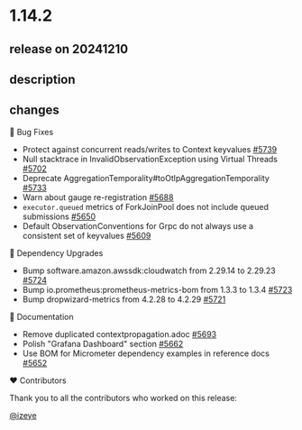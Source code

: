 # 1.14.2

## release on 20241210
## description
## changes
🐞 Bug Fixes

* Protect against concurrent reads/writes to Context keyvalues <a href="https://github.com/micrometer-metrics/micrometer/pull/5739" data-hovercard-type="pull_request" data-hovercard-url="/micrometer-metrics/micrometer/pull/5739/hovercard">#5739</a>
* Null stacktrace in InvalidObservationException using Virtual Threads <a href="https://github.com/micrometer-metrics/micrometer/issues/5702" data-hovercard-type="issue" data-hovercard-url="/micrometer-metrics/micrometer/issues/5702/hovercard">#5702</a>
* Deprecate AggregationTemporality#toOtlpAggregationTemporality <a href="https://github.com/micrometer-metrics/micrometer/pull/5733" data-hovercard-type="pull_request" data-hovercard-url="/micrometer-metrics/micrometer/pull/5733/hovercard">#5733</a>
* Warn about gauge re-registration <a href="https://github.com/micrometer-metrics/micrometer/pull/5688" data-hovercard-type="pull_request" data-hovercard-url="/micrometer-metrics/micrometer/pull/5688/hovercard">#5688</a>
* <code>executor.queued</code> metrics of ForkJoinPool does not include queued submissions <a href="https://github.com/micrometer-metrics/micrometer/issues/5650" data-hovercard-type="issue" data-hovercard-url="/micrometer-metrics/micrometer/issues/5650/hovercard">#5650</a>
* Default ObservationConventions for Grpc do not always use a consistent set of keyvalues <a href="https://github.com/micrometer-metrics/micrometer/issues/5609" data-hovercard-type="issue" data-hovercard-url="/micrometer-metrics/micrometer/issues/5609/hovercard">#5609</a>

🔨 Dependency Upgrades

* Bump software.amazon.awssdk:cloudwatch from 2.29.14 to 2.29.23 <a href="https://github.com/micrometer-metrics/micrometer/pull/5724" data-hovercard-type="pull_request" data-hovercard-url="/micrometer-metrics/micrometer/pull/5724/hovercard">#5724</a>
* Bump io.prometheus:prometheus-metrics-bom from 1.3.3 to 1.3.4 <a href="https://github.com/micrometer-metrics/micrometer/pull/5723" data-hovercard-type="pull_request" data-hovercard-url="/micrometer-metrics/micrometer/pull/5723/hovercard">#5723</a>
* Bump dropwizard-metrics from 4.2.28 to 4.2.29 <a href="https://github.com/micrometer-metrics/micrometer/pull/5721" data-hovercard-type="pull_request" data-hovercard-url="/micrometer-metrics/micrometer/pull/5721/hovercard">#5721</a>

📔 Documentation

* Remove duplicated contextpropagation.adoc <a href="https://github.com/micrometer-metrics/micrometer/pull/5693" data-hovercard-type="pull_request" data-hovercard-url="/micrometer-metrics/micrometer/pull/5693/hovercard">#5693</a>
* Polish "Grafana Dashboard" section <a href="https://github.com/micrometer-metrics/micrometer/pull/5662" data-hovercard-type="pull_request" data-hovercard-url="/micrometer-metrics/micrometer/pull/5662/hovercard">#5662</a>
* Use BOM for Micrometer dependency examples in reference docs <a href="https://github.com/micrometer-metrics/micrometer/pull/5652" data-hovercard-type="pull_request" data-hovercard-url="/micrometer-metrics/micrometer/pull/5652/hovercard">#5652</a>

❤️ Contributors

Thank you to all the contributors who worked on this release:

<a class="user-mention notranslate" data-hovercard-type="user" data-hovercard-url="/users/izeye/hovercard" data-octo-click="hovercard-link-click" data-octo-dimensions="link_type:self" href="https://github.com/izeye">@izeye</a>

